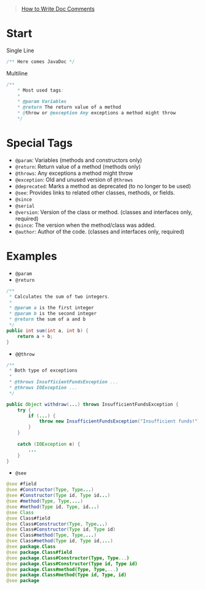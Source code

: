 
> [How to Write Doc Comments](https://www.oracle.com/technical-resources/articles/java/javadoc-tool.html)

# Start
Single Line
```java
/** Here comes JavaDoc */
```

Multiline
```java
/**
	* Most used tags:
	* 
	* @param Variables
	* @return The return value of a method
	* @throw or @exception Any exceptions a method might throw
	*/
```



# Special Tags
- `@param`: Variables
	(methods and constructors only)
- `@return`: Return value of a method
	(methods only)
- `@throws`: Any exceptions a method might throw
- `@exception`: Old and unused version of `@throws`
- `@deprecated`: Marks a method as deprecated (to no longer to be used)
- `@see`: Provides links to related other classes, methods, or fields.
- `@since`
- `@serial`
- `@version`: Version of the class or method.
	(classes and interfaces only, required)
- `@since`: The version when the method/class was added.
- `@author`: Author of the code.
	(classes and interfaces only, required)



# Examples
- `@param`
- `@return`
```java
/**
 * Calculates the sum of two integers.
 *
 * @param a is the first integer
 * @param b is the second integer
 * @return the sum of a and b
 */
public int sum(int a, int b) {
    return a + b;
}
```

- `@@throw`
```java
/**
 * Both type of exceptions
 * 
 * @throws InsufficientFundsException ...
 * @throws IOException ...
 */

public Object withdraw(...) throws InsufficientFundsException {
	try {	
		if (...) {
			throw new InsufficientFundsException("Insufficient funds!");
		}
	}
	
	catch (IOException e) {
		...
	}
}
```

- `@see`
```java
@see #field
@see #Constructor(Type, Type...)
@see #Constructor(Type id, Type id...)
@see #method(Type, Type,...)
@see #method(Type id, Type, id...)
@see Class
@see Class#field
@see Class#Constructor(Type, Type...)
@see Class#Constructor(Type id, Type id)
@see Class#method(Type, Type,...)
@see Class#method(Type id, Type id,...)
@see package.Class
@see package.Class#field
@see package.Class#Constructor(Type, Type...)
@see package.Class#Constructor(Type id, Type id)
@see package.Class#method(Type, Type,...)
@see package.Class#method(Type id, Type, id)
@see package
```
